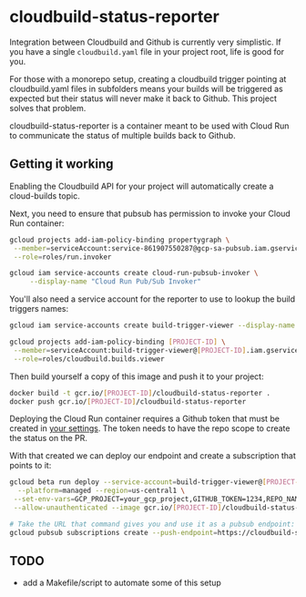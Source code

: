 # cloudbuild-status-reporter

Integration between Cloudbuild and Github is currently very simplistic.  If you
have a single `cloudbuild.yaml` file in your project root, life is good for
you.

For those with a monorepo setup, creating a cloudbuild trigger pointing at
cloudbuild.yaml files in subfolders means your builds will be triggered as
expected but their status will never make it back to Github. This project
solves that problem.

cloudbuild-status-reporter is a container meant to be used with Cloud Run to
communicate the status of multiple builds back to Github.

## Getting it working

Enabling the Cloudbuild API for your project will automatically create a
cloud-builds topic.

Next, you need to ensure that pubsub has permission to invoke your Cloud Run
container:

```sh
gcloud projects add-iam-policy-binding propertygraph \
 --member=serviceAccount:service-861907550287@gcp-sa-pubsub.iam.gserviceaccount.com \
 --role=roles/run.invoker

gcloud iam service-accounts create cloud-run-pubsub-invoker \
     --display-name "Cloud Run Pub/Sub Invoker"
```

You'll also need a service account for the reporter to use to lookup the build triggers names:

```sh
gcloud iam service-accounts create build-trigger-viewer --display-name "Build trigger viewer"

gcloud projects add-iam-policy-binding [PROJECT-ID] \
 --member=serviceAccount:build-trigger-viewer@[PROJECT-ID].iam.gserviceaccount.com \
 --role=roles/cloudbuild.builds.viewer
```

Then build yourself a copy of this image and push it to your project:

```sh
docker build -t gcr.io/[PROJECT-ID]/cloudbuild-status-reporter .
docker push gcr.io/[PROJECT-ID]/cloudbuild-status-reporter
```

Deploying the Cloud Run container requires a Github token that must be created in [your
settings](https://github.com/settings/tokens). The token needs to have the
repo scope to create the status on the PR.

With that created we can deploy our endpoint and create a subscription that points to it:

```sh
gcloud beta run deploy --service-account=build-trigger-viewer@[PROJECT-ID].iam.gserviceaccount.com \
  --platform=managed --region=us-central1 \
 --set-env-vars=GCP_PROJECT=your_gcp_project,GITHUB_TOKEN=1234,REPO_NAME=github_repo_name,REPO_OWNER=github_user_name \
 --allow-unauthenticated --image gcr.io/[PROJECT-ID]/cloudbuild-status-reporter cloudbuild-status-reporter

# Take the URL that command gives you and use it as a pubsub endpoint:
gcloud pubsub subscriptions create --push-endpoint=https://cloudbuild-status-reporter-qf7voqbyya-uc.a.run.app --topic=cloud-builds cbrun
```

## TODO

* add a Makefile/script to automate some of this setup
